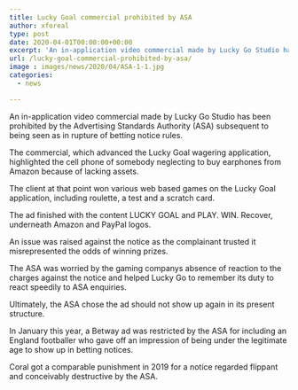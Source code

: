 ```yaml
---
title: Lucky Goal commercial prohibited by ASA
author: xforeal 
type: post
date: 2020-04-01T00:00:00+00:00
excerpt: 'An in-application video commercial made by Lucky Go Studio has been prohibited by the Advertising Standards Authority (ASA) subsequent to being seen as in rupture of betting notice rules '
url: /lucky-goal-commercial-prohibited-by-asa/
image : images/news/2020/04/ASA-1-1.jpg
categories:
  - news

---
```

An in-application video commercial made by Lucky Go Studio has been prohibited by the Advertising Standards Authority (ASA) subsequent to being seen as in rupture of betting notice rules. 

The commercial, which advanced the Lucky Goal wagering application, highlighted the cell phone of somebody neglecting to buy earphones from Amazon because of lacking assets. 

The client at that point won various web based games on the Lucky Goal application, including roulette, a test and a scratch card. 

The ad finished with the content LUCKY GOAL and PLAY. WIN. Recover, underneath Amazon and PayPal logos. 

An issue was raised against the notice as the complainant trusted it misrepresented the odds of winning prizes. 

The ASA was worried by the gaming companys absence of reaction to the charges against the notice and helped Lucky Go to remember its duty to react speedily to ASA enquiries. 

Ultimately, the ASA chose the ad should not show up again in its present structure. 

In January this year, a Betway ad was restricted by the ASA for including an England footballer who gave off an impression of being under the legitimate age to show up in betting notices. 

Coral got a comparable punishment in 2019 for a notice regarded flippant and conceivably destructive by the ASA.